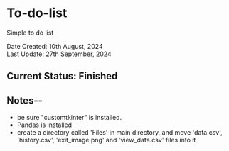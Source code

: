 # To-do-list
Simple to do list  

Date Created: 10th August, 2024  
Last Update: 27th September, 2024  

## Current Status: Finished

## Notes--
- be sure "customtkinter" is installed.
- Pandas is installed
- create a directory called 'Files' in main directory, and move 'data.csv', 'history.csv', 'exit_image.png' and 'view_data.csv' files into it
